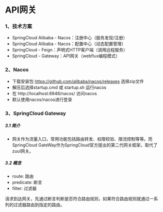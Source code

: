 # API网关

### 1、技术方案

* SpringCloud Alibaba - Nacos：注册中心（服务发现/注册）
* SpringCloud Alibaba - Nacos：配置中心（动态配置管理）
* SpringCloud - Feign：声明式HTTP客户端（调用远程服务）
* SpringCloud - Gateway：API网关（webflux编程模式）

### 2、Nacos

* 下载安装包 https://github.com/alibaba/nacos/releases 选择zip文件
* 解压后选择startup.cmd 或 startup.sh 运行nacos
* 在 http://localhost:8848/nacos/ 访问nacos
* 默认使用nacos/nacos进行登录

### 3、SpringCloud Gateway

##### 3.1 简介

* 网关作为流量入口，常用功能包括路由转发、权限校验、限流控制等等。而SpringCloud GateWay作为SpringCloud官方提出的第二代网关框架，取代了zuul网关。

##### 3.2 概念 

* route: 路由
* predicate: 断言
* filter: 过滤器

请求到达网关，先通过断言判断是否符合路由规则，如果符合路由规则就通过一系列的过滤器路由到指定的路由。



